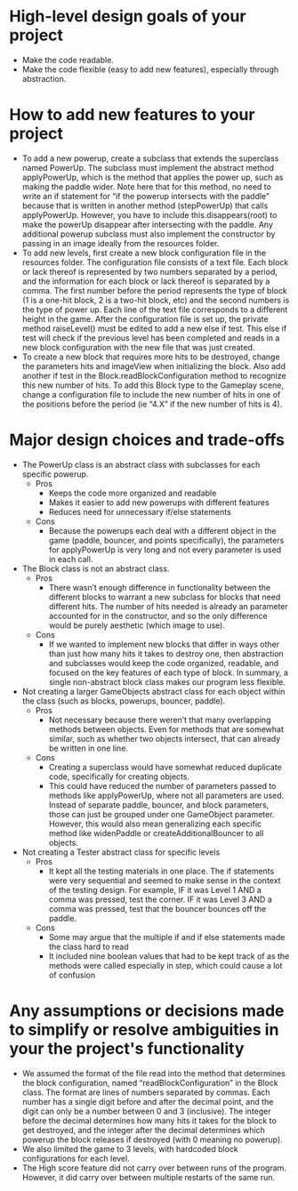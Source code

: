 # High-level design goals of your project
- Make the code readable.
- Make the code flexible (easy to add new features), especially through abstraction. 
# How to add new features to your project
- To add a new powerup, create a subclass that extends the superclass named PowerUp. The subclass must implement the abstract method applyPowerUp, which is the method that applies the power up, such as making the paddle wider. Note here that for this method, no need to write an if statement for “if the powerup intersects with the paddle” because that is written in another method (stepPowerUp) that calls applyPowerUp. However, you have to include this.disappears(root) to make the powerUp disappear after intersecting with the paddle. Any additional powerup subclass must also implement the constructor by passing in an image ideally from the resources folder.
- To add new levels, first create a new block configuration file in the resources folder. The configuration file consists of a text file. Each block or lack thereof is represented by two numbers separated by a period, and the information for each block or lack thereof is separated by a comma. The first number before the period represents the type of block (1 is a one-hit block, 2 is a two-hit block, etc) and the second numbers is the type of power up. Each line of the text file corresponds to a different height in the game. After the configuration file is set up, the private method raiseLevel() must be edited to add a new else if test. This else if test will check if the previous level has been completed and reads in a new block configuration with the new file that was just created.
- To create a new block that requires more hits to be destroyed, change the parameters hits and imageView when initializing the block. Also add another if test in the Block.readBlockConfiguration method to recognize this new number of hits. To add this Block type to the Gameplay scene, change a configuration file to include the new number of hits in one of the positions before the period (ie “4.X” if the new number of hits is 4).
# Major design choices and trade-offs 
- The PowerUp class is an abstract class with subclasses for each specific powerup.
    * Pros
        - Keeps the code more organized and readable
        - Makes it easier to add new powerups with different features
        - Reduces need for unnecessary if/else statements
    * Cons
        - Because the powerups each deal with a different object in the game (paddle, bouncer, and points specifically), the parameters for applyPowerUp is very long and not every parameter is used in each call.
- The Block class is not an abstract class.
    * Pros
        - There wasn’t enough difference in functionality between the different blocks to warrant a new subclass for blocks that need different hits. The number of hits needed is already an parameter accounted for in the constructor, and so the only difference would be purely aesthetic (which image to use). 
    * Cons
        - If we wanted to implement new blocks that differ in ways other than just how many hits it takes to destroy one, then abstraction and subclasses would keep the code organized, readable, and focused on the key features of each type of block. In summary, a single non-abstract block class makes our program less flexible. 
- Not creating a larger GameObjects abstract class for each object within the class (such as blocks, powerups, bouncer, paddle). 
    * Pros
        - Not necessary because there weren’t that many overlapping methods between objects. Even for methods that are somewhat similar, such as whether two objects intersect, that can already be written in one line.
    * Cons
        - Creating a superclass would have somewhat reduced duplicate code, specifically for creating objects. 
        - This could have reduced the number of parameters passed to methods like applyPowerUp, where not all parameters are used. Instead of separate paddle, bouncer, and block parameters, those can just be grouped under one GameObject parameter. However, this would also mean generalizing each specific method like widenPaddle or createAdditionalBouncer to all objects.
- Not creating a Tester abstract class for specific levels
    * Pros
        - It kept all the testing materials in one place. The if statements were very sequential and seemed to make sense in the context of the testing design. For example, IF it was Level 1 AND a comma was pressed, test the corner. IF it was Level 3 AND a comma was pressed, test that the bouncer bounces off the paddle. 
    * Cons
        - Some may argue that the multiple if and if else statements made the class hard to read
        - It included nine boolean values that had to be kept track of as the methods were called especially in step, which could cause a lot of confusion
# Any assumptions or decisions made to simplify or resolve ambiguities in your the project's functionality
- We assumed the format of the file read into the method that determines the block configuration, named “readBlockConfiguration” in the Block class. The format are lines of numbers separated by commas. Each number has a single digit before and after the decimal point, and the digit can only be a number between 0 and 3 (inclusive). The integer before the decimal determines how many hits it takes for the block to get destroyed, and the integer after the decimal determines which powerup the block releases if destroyed (with 0 meaning no powerup).
- We also limited the game to 3 levels, with hardcoded block configurations for each level. 
- The High score feature did not carry over between runs of the program. However, it did carry over between multiple restarts of the same run.


